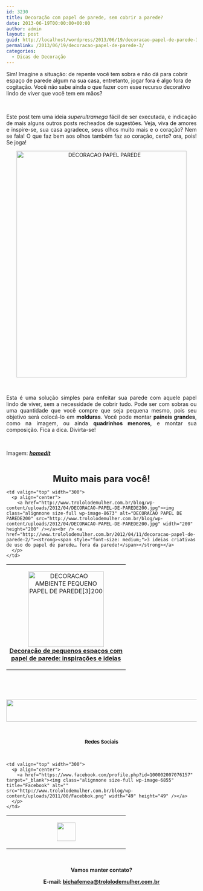 ```yaml
---
id: 3230
title: Decoração com papel de parede, sem cobrir a parede?
date: 2013-06-19T00:00:00+00:00
author: admin
layout: post
guid: http://localhost/wordpress/2013/06/19/decoracao-papel-de-parede-3/
permalink: /2013/06/19/decoracao-papel-de-parede-3/
categories:
  - Dicas de Decoração
---
```

Sim! Imagine a situação: de repente você tem sobra e não dá para cobrir espaço de parede algum na sua casa, entretanto, jogar fora é algo fora de cogitação. Você não sabe ainda o que fazer com esse recurso decorativo lindo de viver que você tem em mãos?

&nbsp;

<p align="justify">
  Este post tem uma ideia <em>superultramega</em> fácil de ser executada, e indicação de mais alguns outros posts recheados de sugestões. Veja, viva de amores e inspire-se, sua casa agradece, seus olhos muito mais e o coração? Nem se fala! O que faz bem aos olhos também faz ao coração, certo? ora, pois! Se joga!
</p>

<!--more-->

<p align="center">
  <a href="http://www.trololodemulher.com.br/blog/wp-content/uploads/2013/05/DECORACAO-PAPEL-PAREDE.jpg"><img class="alignnone size-full wp-image-9489" alt="DECORACAO PAPEL PAREDE" src="http://www.trololodemulher.com.br/blog/wp-content/uploads/2013/05/DECORACAO-PAPEL-PAREDE.jpg" width="450" height="600" /></a>
</p>

&nbsp;

<p align="justify">
  Esta é uma solução simples para enfeitar sua parede com aquele papel lindo de viver, sem a necessidade de cobrir tudo. Pode ser com sobras ou uma quantidade que você compre que seja pequena mesmo, pois seu objetivo será colocá-lo em <strong>molduras</strong>. Você pode montar <strong>paineis grandes</strong>, como na imagem, ou ainda <strong>quadrinhos menores</strong>, e montar sua composição. Fica a dica. Divirta-se!
</p>

&nbsp;

Imagem: <a href="http://www.homedit.com/" target="_blank"><strong><em>homedit</em></strong></a>

&nbsp;

<p align="center">
  <strong><span style="font-size: x-large;">Muito mais para você!</span></strong>
</p>

<table width="600" border="0" cellspacing="0" cellpadding="2">
  <tr>
    <td valign="top" width="300">
      <p align="center">
        <a href="http://www.trololodemulher.com.br/blog/wp-content/uploads/2012/04/DECORACAO-AMBIENTE-PEQUENO-PAPEL-DE-PAREDE3200.jpg"><img class="alignnone size-full wp-image-8674" alt="DECORACAO AMBIENTE PEQUENO PAPEL DE PAREDE[3]200" src="http://www.trololodemulher.com.br/blog/wp-content/uploads/2012/04/DECORACAO-AMBIENTE-PEQUENO-PAPEL-DE-PAREDE3200.jpg" width="200" height="200" /></a><br /> <a href="http://www.decoracaodacasa.com/decoracao-papel-de-parede-2/" target="_blank"><strong><span style="font-size: medium;">Decoração de pequenos espaços com papel de parede: inspirações e ideias</span></strong></a>
      </p>
    </td>
    
    <td valign="top" width="300">
      <p align="center">
        <a href="http://www.trololodemulher.com.br/blog/wp-content/uploads/2012/04/DECORACAO-PAPEL-DE-PAREDE200.jpg"><img class="alignnone size-full wp-image-8673" alt="DECORACAO PAPEL DE PAREDE200" src="http://www.trololodemulher.com.br/blog/wp-content/uploads/2012/04/DECORACAO-PAPEL-DE-PAREDE200.jpg" width="200" height="200" /></a><br /> <a href="http://www.trololodemulher.com.br/2012/04/11/decoracao-papel-de-parede-2/"><strong><span style="font-size: medium;">3 ideias criativas de uso do papel de parede… fora da parede!</span></strong></a>
      </p>
    </td>
  </tr>
</table>

&nbsp;

&nbsp;

<p align="center">
  <a href="http://feedburner.google.com/fb/a/mailverify?uri=blogbichafemea&loc=pt_BR" target="_blank"><img class="alignnone size-full wp-image-8451" title="Assine o Bicha Fêmea grátis!" alt="" src="http://www.trololodemulher.com.br/blog/wp-content/uploads/2012/01/rodapé.png" width="600" height="59" /></a>
</p>

&nbsp;

<p align="center">
  <strong><span style="font-size: small;">Redes Sociais</span></strong>
</p>

&nbsp;

<table width="600" border="0" cellspacing="0" cellpadding="2">
  <tr>
    <td valign="top" width="300">
      <p align="center">
        <a href="https://twitter.com/#%21/bichafemea" target="_blank"><img class="alignnone size-full wp-image-6857" title="Twitter" alt="" src="http://www.trololodemulher.com.br/blog/wp-content/uploads/2011/08/Twitter.png" width="49" height="49" /></a>
      </p>
    </td>
    
    <td valign="top" width="300">
      <p align="center">
        <a href="https://www.facebook.com/profile.php?id=100002007076157" target="_blank"><img class="alignnone size-full wp-image-6855" title="Facebook" alt="" src="http://www.trololodemulher.com.br/blog/wp-content/uploads/2011/08/Facebbok.png" width="49" height="49" /></a>
      </p>
    </td>
  </tr>
</table>

&nbsp;

<p align="center">
  <strong>Vamos manter contato?</strong>
</p>

<p align="center">
  <strong>E-mail: <a href="mailto:bichafemea@trololodemulher.com.br">bichafemea@trololodemulher.com.br</a></strong>
</p>

<p align="center">